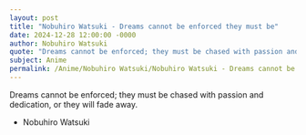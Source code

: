 ```yaml
---
layout: post
title: "Nobuhiro Watsuki - Dreams cannot be enforced they must be"
date: 2024-12-28 12:00:00 -0000
author: Nobuhiro Watsuki
quote: "Dreams cannot be enforced; they must be chased with passion and dedication, or they will fade away."
subject: Anime
permalink: /Anime/Nobuhiro Watsuki/Nobuhiro Watsuki - Dreams cannot be enforced they must be
---
```


Dreams cannot be enforced; they must be chased with passion and dedication, or they will fade away.

- Nobuhiro Watsuki

